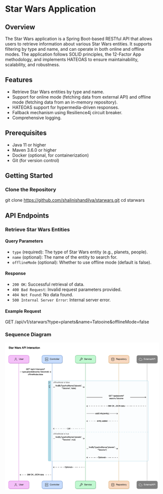 # Star Wars Application

## Overview

The Star Wars application is a Spring Boot-based RESTful API that allows users to retrieve information about various Star Wars entities. It supports filtering by type and name, and can operate in both online and offline modes. The application follows SOLID principles, the 12-Factor App methodology, and implements HATEOAS to ensure maintainability, scalability, and robustness.

## Features

- Retrieve Star Wars entities by type and name.
- Support for online mode (fetching data from external API) and offline mode (fetching data from an in-memory repository).
- HATEOAS support for hypermedia-driven responses.
- Fallback mechanism using Resilience4j circuit breaker.
- Comprehensive logging.

## Prerequisites

- Java 11 or higher
- Maven 3.6.0 or higher
- Docker (optional, for containerization)
- Git (for version control)

## Getting Started

### Clone the Repository

git clone https://github.com/shalinishandilya/starwars.git
cd starwars

## API Endpoints

### Retrieve Star Wars Entities


#### Query Parameters

- `type` (required): The type of Star Wars entity (e.g., planets, people).
- `name` (optional): The name of the entity to search for.
- `offlineMode` (optional): Whether to use offline mode (default is false).

#### Response

- `200 OK`: Successful retrieval of data.
- `400 Bad Request`: Invalid request parameters provided.
- `404 Not Found`: No data found.
- `500 Internal Server Error`: Internal server error.

#### Example Request

GET /api/v1/starwars?type=planets&name=Tatooine&offlineMode=false

### Sequence Diagram
![img.png](img.png)